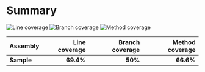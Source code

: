 # Summary

![Line coverage](https://img.shields.io/badge/lines-69.4%25-C10909) ![Branch coverage](https://img.shields.io/badge/branches-50%25-C10909) ![Method coverage](https://img.shields.io/badge/methods-66.6%25-C10909)

|**Assembly**|**Line coverage**|**Branch coverage**|**Method coverage**|
|:---|---:|---:|---:|
|**Sample**|**69.4%**|**50%**|**66.6%**|
